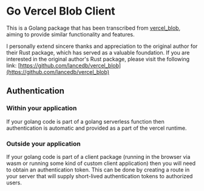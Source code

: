 # Go Vercel Blob Client

This is a Golang package that has been transcribed from [vercel_blob](https://github.com/lancedb/vercel_blob), aiming to provide similar functionality and features.

I personally extend sincere thanks and appreciation to the original author for their Rust package, which has served as a valuable foundation. If you are interested in the original author's Rust package, please visit the following link: [https://github.com/lancedb/vercel_blob](https://github.com/lancedb/vercel_blob)



## Authentication

### Within your application

If your golang code is part of a golang serverless function then authentication is automatic
and provided as a part of the vercel runtime.

### Outside your application

If your golang code is part of a client package (running in the browser via wasm or running
some kind of custom client application) then you will need to obtain an authentication
token. This can be done by creating a route in your server that will supply short-lived
authentication tokens to authorized users.  

